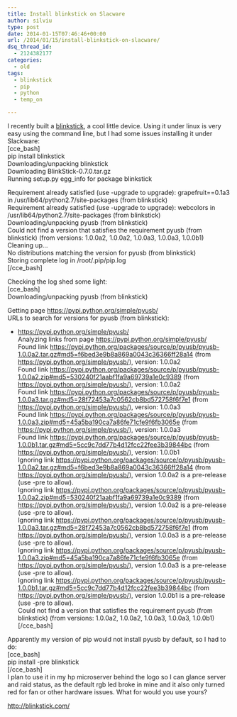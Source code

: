 ```yaml
---
title: Install blinkstick on Slacware
author: silviu
type: post
date: 2014-01-15T07:46:46+00:00
url: /2014/01/15/install-blinkstick-on-slacware/
dsq_thread_id:
  - 2124382177
categories:
  - old
tags:
  - blinkstick
  - pip
  - python
  - temp_on

---
```

I recently built a [blinkstick][1], a cool little device. Using it under linux is very easy using the command line, but I had some issues installing it under Slackware:  
[cce_bash]  
pip install blinkstick  
Downloading/unpacking blinkstick  
Downloading BlinkStick-0.7.0.tar.gz  
Running setup.py egg_info for package blinkstick

Requirement already satisfied (use -upgrade to upgrade): grapefruit==0.1a3 in /usr/lib64/python2.7/site-packages (from blinkstick)  
Requirement already satisfied (use -upgrade to upgrade): webcolors in /usr/lib64/python2.7/site-packages (from blinkstick)  
Downloading/unpacking pyusb (from blinkstick)  
Could not find a version that satisfies the requirement pyusb (from blinkstick) (from versions: 1.0.0a2, 1.0.0a2, 1.0.0a3, 1.0.0a3, 1.0.0b1)  
Cleaning up&#8230;  
No distributions matching the version for pyusb (from blinkstick)  
Storing complete log in /root/.pip/pip.log  
[/cce_bash]

Checking the log shed some light:  
[cce_bash]  
Downloading/unpacking pyusb (from blinkstick)

Getting page https://pypi.python.org/simple/pyusb/  
URLs to search for versions for pyusb (from blinkstick):  
* https://pypi.python.org/simple/pyusb/  
Analyzing links from page https://pypi.python.org/simple/pyusb/  
Found link https://pypi.python.org/packages/source/p/pyusb/pyusb-1.0.0a2.tar.gz#md5=f6bed3e9b8a869a0043c36366ff28a14 (from https://pypi.python.org/simple/pyusb/), version: 1.0.0a2  
Found link https://pypi.python.org/packages/source/p/pyusb/pyusb-1.0.0a2.zip#md5=530240f21aabf1fa9a69739a1e0c9389 (from https://pypi.python.org/simple/pyusb/), version: 1.0.0a2  
Found link https://pypi.python.org/packages/source/p/pyusb/pyusb-1.0.0a3.tar.gz#md5=28f72453a7c0562cb8bd572758f6f7e1 (from https://pypi.python.org/simple/pyusb/), version: 1.0.0a3  
Found link https://pypi.python.org/packages/source/p/pyusb/pyusb-1.0.0a3.zip#md5=45a5ba190ca7a86fe71cfe9f6fb3065e (from https://pypi.python.org/simple/pyusb/), version: 1.0.0a3  
Found link https://pypi.python.org/packages/source/p/pyusb/pyusb-1.0.0b1.tar.gz#md5=5cc9c7dd77b4d12fcc22fee3b39844bc (from https://pypi.python.org/simple/pyusb/), version: 1.0.0b1  
Ignoring link https://pypi.python.org/packages/source/p/pyusb/pyusb-1.0.0a2.tar.gz#md5=f6bed3e9b8a869a0043c36366ff28a14 (from https://pypi.python.org/simple/pyusb/), version 1.0.0a2 is a pre-release (use -pre to allow).  
Ignoring link https://pypi.python.org/packages/source/p/pyusb/pyusb-1.0.0a2.zip#md5=530240f21aabf1fa9a69739a1e0c9389 (from https://pypi.python.org/simple/pyusb/), version 1.0.0a2 is a pre-release (use -pre to allow).  
Ignoring link https://pypi.python.org/packages/source/p/pyusb/pyusb-1.0.0a3.tar.gz#md5=28f72453a7c0562cb8bd572758f6f7e1 (from https://pypi.python.org/simple/pyusb/), version 1.0.0a3 is a pre-release (use -pre to allow).  
Ignoring link https://pypi.python.org/packages/source/p/pyusb/pyusb-1.0.0a3.zip#md5=45a5ba190ca7a86fe71cfe9f6fb3065e (from https://pypi.python.org/simple/pyusb/), version 1.0.0a3 is a pre-release (use -pre to allow).  
Ignoring link https://pypi.python.org/packages/source/p/pyusb/pyusb-1.0.0b1.tar.gz#md5=5cc9c7dd77b4d12fcc22fee3b39844bc (from https://pypi.python.org/simple/pyusb/), version 1.0.0b1 is a pre-release (use -pre to allow).  
Could not find a version that satisfies the requirement pyusb (from blinkstick) (from versions: 1.0.0a2, 1.0.0a2, 1.0.0a3, 1.0.0a3, 1.0.0b1)  
[/cce_bash]

Apparently my version of pip would not install pyusb by default, so I had to do:  
[cce_bash]  
pip install -pre blinkstick  
[/cce_bash]  
I plan to use it in my hp microserver behind the logo so I can glance server and raid status, as the default rgb led broke in mine and it also only turned red for fan or other hardware issues. What for would you use yours?

http://blinkstick.com/

 [1]: http://blinkstick.com/
